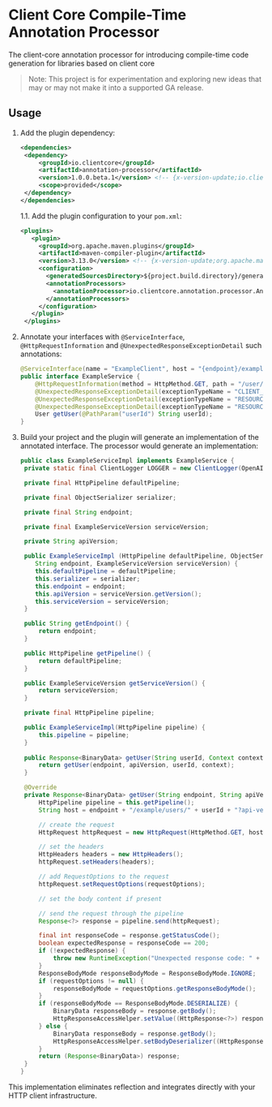 # Client Core Compile-Time Annotation Processor

The client-core annotation processor for introducing compile-time code generation for libraries based on client core
>Note: This project is for experimentation and exploring new ideas that may or may not make it into a supported GA release.

## Usage

1. Add the plugin dependency:
   ```xml
   <dependencies>
    <dependency>
        <groupId>io.clientcore</groupId>
        <artifactId>annotation-processor</artifactId>
        <version>1.0.0.beta.1</version> <!-- {x-version-update;io.clientcore:annotation-processor;dependency} -->
        <scope>provided</scope>
    </dependency>
   </dependencies>
   ```
   1.1. Add the plugin configuration to your `pom.xml`:
   ```xml
   <plugins>
      <plugin>
        <groupId>org.apache.maven.plugins</groupId>
        <artifactId>maven-compiler-plugin</artifactId>
        <version>3.13.0</version> <!-- {x-version-update;org.apache.maven.plugins:maven-compiler-plugin;external_dependency} -->
        <configuration>
          <generatedSourcesDirectory>${project.build.directory}/generated-sources/</generatedSourcesDirectory>
          <annotationProcessors>
            <annotationProcessor>io.clientcore.annotation.processor.AnnotationProcessor</annotationProcessor>
          </annotationProcessors>
        </configuration>
      </plugin>
    </plugins>
   ```
2. Annotate your interfaces with `@ServiceInterface`,  `@HttpRequestInformation` and 
   `@UnexpectedResponseExceptionDetail` such annotations:
   ```java 
   @ServiceInterface(name = "ExampleClient", host = "{endpoint}/example")
   public interface ExampleService {
       @HttpRequestInformation(method = HttpMethod.GET, path = "/user/{userId}", expectedStatusCodes = { 200 })
       @UnexpectedResponseExceptionDetail(exceptionTypeName = "CLIENT_AUTHENTICATION", statusCode = { 401 })
       @UnexpectedResponseExceptionDetail(exceptionTypeName = "RESOURCE_NOT_FOUND", statusCode = { 404 })
       @UnexpectedResponseExceptionDetail(exceptionTypeName = "RESOURCE_MODIFIED", statusCode = { 409 })
       User getUser(@PathParam("userId") String userId);
   }
   ```

3. Build your project and the plugin will generate an implementation of the annotated interface.
   The processor would generate an implementation:
   ```java
   public class ExampleServiceImpl implements ExampleService {
    private static final ClientLogger LOGGER = new ClientLogger(OpenAIClientServiceImpl.class);

    private final HttpPipeline defaultPipeline;

    private final ObjectSerializer serializer;

    private final String endpoint;

    private final ExampleServiceVersion serviceVersion;

    private String apiVersion;

    public ExampleServiceImpl (HttpPipeline defaultPipeline, ObjectSerializer serializer,
       String endpoint, ExampleServiceVersion serviceVersion) {
       this.defaultPipeline = defaultPipeline;
       this.serializer = serializer;
       this.endpoint = endpoint;
       this.apiVersion = serviceVersion.getVersion();
       this.serviceVersion = serviceVersion;
    }

    public String getEndpoint() {
        return endpoint;
    }

    public HttpPipeline getPipeline() {    
        return defaultPipeline;
    }

    public ExampleServiceVersion getServiceVersion() {
        return serviceVersion;
    }

    private final HttpPipeline pipeline;

    public ExampleServiceImpl(HttpPipeline pipeline) {
        this.pipeline = pipeline;
    }
      
    public Response<BinaryData> getUser(String userId, Context context) {
        return getUser(endpoint, apiVersion, userId, context);
    }

    @Override
    private Response<BinaryData> getUser(String endpoint, String apiVersion, String userId, Context context) {
        HttpPipeline pipeline = this.getPipeline();
        String host = endpoint + "/example/users/" + userId + "?api-version=" + apiVersion;

        // create the request
        HttpRequest httpRequest = new HttpRequest(HttpMethod.GET, host);

        // set the headers
        HttpHeaders headers = new HttpHeaders();
        httpRequest.setHeaders(headers);

        // add RequestOptions to the request
        httpRequest.setRequestOptions(requestOptions);

        // set the body content if present

        // send the request through the pipeline
        Response<?> response = pipeline.send(httpRequest);

        final int responseCode = response.getStatusCode();
        boolean expectedResponse = responseCode == 200;
        if (!expectedResponse) {
            throw new RuntimeException("Unexpected response code: " + responseCode);
        }
        ResponseBodyMode responseBodyMode = ResponseBodyMode.IGNORE;
        if (requestOptions != null) {
            responseBodyMode = requestOptions.getResponseBodyMode();
        }
        if (responseBodyMode == ResponseBodyMode.DESERIALIZE) {
            BinaryData responseBody = response.getBody();
            HttpResponseAccessHelper.setValue((HttpResponse<?>) response, responseBody);
        } else {
            BinaryData responseBody = response.getBody();
            HttpResponseAccessHelper.setBodyDeserializer((HttpResponse<?>) response, (body) -> responseBody);
        }
        return (Response<BinaryData>) response;
    }
   }
   ```
This implementation eliminates reflection and integrates directly with your HTTP client infrastructure.

